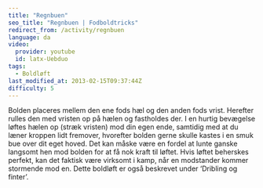 ```yaml
---
title: "Regnbuen"
seo_title: "Regnbuen | Fodboldtricks"
redirect_from: /activity/regnbuen
language: da
video:
  provider: youtube
  id: latx-Uebduo
tags:
  - Boldløft
last_modified_at: 2013-02-15T09:37:44Z
difficulty: 5
---
```


Bolden placeres mellem den ene fods hæl og den anden fods vrist. Herefter
rulles den med vristen op på hælen og fastholdes der. I en hurtig bevægelse
løftes hælen op (stræk vristen) mod din egen ende, samtidig med at du
læner kroppen lidt fremover, hvorefter bolden gerne skulle kastes i en smuk
bue over dit eget hoved. Det kan måske være en fordel at lunte ganske
langsomt hen mod bolden for at få nok kraft til løftet. Hvis løftet beherskes
perfekt, kan det faktisk være virksomt i kamp, når en modstander kommer
stormende mod en. Dette boldløft er også beskrevet under ‘Dribling og
finter’.

